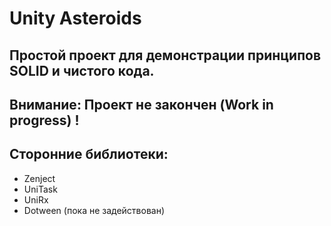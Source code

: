 ﻿# Unity Asteroids

## Простой проект для демонстрации принципов SOLID и чистого кода.

## Внимание: Проект не закончен (Work in progress) !

## Сторонние библиотеки:
* Zenject
* UniTask
* UniRx
* Dotween (пока не задействован)